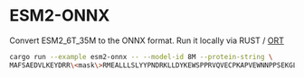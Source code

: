 # ESM2-ONNX

Convert ESM2_6T_35M to the ONNX format. Run it locally via RUST /  [ORT](https://ort.pyke.io)

```sh
cargo run --example esm2-onnx -- --model-id 8M --protein-string \
MAFSAEDVLKEYDRR\<mask\>RMEALLLSLYYPNDRKLLDYKEWSPPRVQVECPKAPVEWNNPPSEKGLIVGHFSGIKYKGEKAQASEVDVNKMCCWVSKFKDAMRRYQGIQTCKIPGKVLSDLDAKIKAYNLTVEGVEGFVRYSRVTKQHVAAFLKELRHSKQYENVNLIHYILTDKRVDIQHLEKDLVKDFKALVESAHRMRQGHMINVKYILYQLLKKHGHGPDGPDILTVKTGSKGVLYDDSFRKIYTDLGWKFTPL
```
